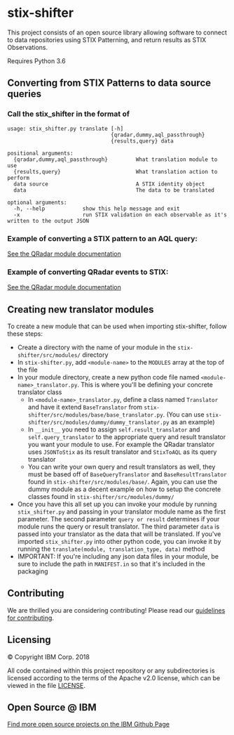 # stix-shifter

This project consists of an open source library allowing software to connect to data repositories using STIX Patterning, and return results as STIX Observations.

Requires Python 3.6

## Converting from STIX Patterns to data source queries

### Call the stix_shifter in the format of

```
usage: stix_shifter.py translate [-h]
                                 {qradar,dummy,aql_passthrough}
                                 {results,query} data

positional arguments:
  {qradar,dummy,aql_passthrough}         What translation module to use
  {results,query}                        What translation action to perform
  data source                            A STIX identity object
  data                                   The data to be translated

optional arguments:
  -h, --help            show this help message and exit
  -x                    run STIX validation on each observable as it's written to the output JSON
```

### Example of converting a STIX pattern to an AQL query:

[See the QRadar module documentation](stix_shifter/src/modules/qradar/README.md)

### Example of converting QRadar events to STIX:

[See the QRadar module documentation](stix_shifter/src/modules/qradar/README.md)

## Creating new translator modules

To create a new module that can be used when importing stix-shifter, follow these steps:

- Create a directory with the name of your module in the `stix-shifter/src/modules/` directory
- In `stix-shifter.py`, add `<module-name>` to the `MODULES` array at the top of the file
- In your module directory, create a new python code file named `<module-name>_translator.py`. This is where you'll be defining your concrete translator class
  - In `<module-name>_translator.py`, define a class named `Translator` and have it extend `BaseTranslator` from `stix-shifter/src/modules/base/base_translator.py`. (You can use `stix-shifter/src/modules/dummy/dummy_translator.py` as an example)
  - In `__init__` you need to assign `self.result_translator` and `self.query_translator` to the appropriate query and result translator you want your module to use. For example the QRadar translator uses `JSONToStix` as its result translator and `StixToAQL` as its query translator
  - You can write your own query and result translators as well, they must be based off of `BaseQueryTranslator` and `BaseResultTranslator` found in `stix-shifter/src/modules/base/`. Again, you can use the dummy module as a decent example on how to setup the concrete classes found in `stix-shifter/src/modules/dummy/`
- Once you have this all set up you can invoke your module by running `stix_shifter.py` and passing in your translator module name as the first parameter. The second parameter `query or result` determines if your module runs the query or result translator. The third parameter `data` is passed into your translator as the data that will be translated. If you've imported `stix_shifter.py` into other python code, you can invoke it by running the `translate(module, translation_type, data)` method
- IMPORTANT: If you're including any json data files in your module, be sure to include the path in `MANIFEST.in` so that it's included in the packaging

## Contributing

We are thrilled you are considering contributing!
Please read our [guidelines for contributing](CONTRIBUTING.md).

## Licensing

:copyright: Copyright IBM Corp. 2018

All code contained within this project repository or any
subdirectories is licensed according to the terms of the Apache v2.0 license,
which can be viewed in the file [LICENSE](LICENSE).

## Open Source @ IBM

[Find more open source projects on the IBM Github Page](http://ibm.github.io/)
